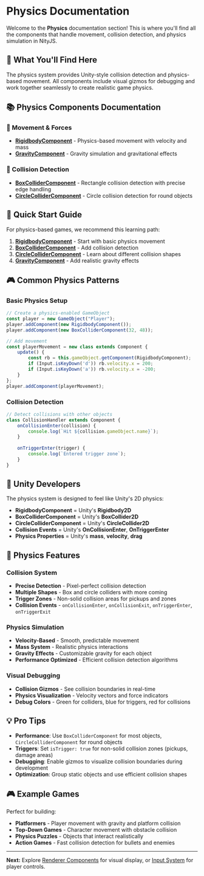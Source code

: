 # Physics Documentation

Welcome to the **Physics** documentation section! This is where you'll find all the components that handle movement, collision detection, and physics simulation in NityJS.

## 🎯 What You'll Find Here

The physics system provides Unity-style collision detection and physics-based movement. All components include visual gizmos for debugging and work together seamlessly to create realistic game physics.

## 📚 Physics Components Documentation

### 🏃 Movement & Forces
- **[RigidbodyComponent](RigidbodyComponent.md)** - Physics-based movement with velocity and mass
- **[GravityComponent](GravityComponent.md)** - Gravity simulation and gravitational effects

### 🎯 Collision Detection
- **[BoxColliderComponent](BoxColliderComponent.md)** - Rectangle collision detection with precise edge handling
- **[CircleColliderComponent](CircleColliderComponent.md)** - Circle collision detection for round objects

## 🚀 Quick Start Guide

For physics-based games, we recommend this learning path:

1. **[RigidbodyComponent](RigidbodyComponent.md)** - Start with basic physics movement
2. **[BoxColliderComponent](BoxColliderComponent.md)** - Add collision detection
3. **[CircleColliderComponent](CircleColliderComponent.md)** - Learn about different collision shapes
4. **[GravityComponent](GravityComponent.md)** - Add realistic gravity effects

## 🎮 Common Physics Patterns

### Basic Physics Setup
```javascript
// Create a physics-enabled GameObject
const player = new GameObject("Player");
player.addComponent(new RigidbodyComponent());
player.addComponent(new BoxColliderComponent(32, 48));

// Add movement
const playerMovement = new class extends Component {
    update() {
        const rb = this.gameObject.getComponent(RigidbodyComponent);
        if (Input.isKeyDown('d')) rb.velocity.x = 200;
        if (Input.isKeyDown('a')) rb.velocity.x = -200;
    }
};
player.addComponent(playerMovement);
```

### Collision Detection
```javascript
// Detect collisions with other objects
class CollisionHandler extends Component {
    onCollisionEnter(collision) {
        console.log(`Hit ${collision.gameObject.name}`);
    }
    
    onTriggerEnter(trigger) {
        console.log(`Entered trigger zone`);
    }
}
```

## 🎯 Unity Developers

The physics system is designed to feel like Unity's 2D physics:

- **RigidbodyComponent** = Unity's **Rigidbody2D**
- **BoxColliderComponent** = Unity's **BoxCollider2D**  
- **CircleColliderComponent** = Unity's **CircleCollider2D**
- **Collision Events** = Unity's **OnCollisionEnter**, **OnTriggerEnter**
- **Physics Properties** = Unity's **mass**, **velocity**, **drag**

## 🔧 Physics Features

### Collision System
- **Precise Detection** - Pixel-perfect collision detection
- **Multiple Shapes** - Box and circle colliders with more coming
- **Trigger Zones** - Non-solid collision areas for pickups and zones
- **Collision Events** - `onCollisionEnter`, `onCollisionExit`, `onTriggerEnter`, `onTriggerExit`

### Physics Simulation
- **Velocity-Based** - Smooth, predictable movement
- **Mass System** - Realistic physics interactions
- **Gravity Effects** - Customizable gravity for each object
- **Performance Optimized** - Efficient collision detection algorithms

### Visual Debugging
- **Collision Gizmos** - See collision boundaries in real-time
- **Physics Visualization** - Velocity vectors and force indicators
- **Debug Colors** - Green for colliders, blue for triggers, red for collisions

## 💡 Pro Tips

- **Performance**: Use `BoxColliderComponent` for most objects, `CircleColliderComponent` for round objects
- **Triggers**: Set `isTrigger: true` for non-solid collision zones (pickups, damage areas)
- **Debugging**: Enable gizmos to visualize collision boundaries during development
- **Optimization**: Group static objects and use efficient collision shapes

## 🎮 Example Games

Perfect for building:
- **Platformers** - Player movement with gravity and platform collision
- **Top-Down Games** - Character movement with obstacle collision
- **Physics Puzzles** - Objects that interact realistically
- **Action Games** - Fast collision detection for bullets and enemies

---

**Next:** Explore [Renderer Components](../renderer/) for visual display, or [Input System](../input/) for player controls.
